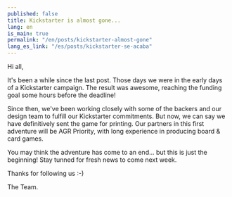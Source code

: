 ```yaml
---
published: false
title: Kickstarter is almost gone...
lang: en
is_main: true
permalink: "/en/posts/kickstarter-almost-gone"
lang_es_link: "/es/posts/kickstarter-se-acaba"
---
```


Hi all,

It's been a while since the last post. Those days we were in the early days of a Kickstarter campaign.  The result was awesome, reaching the funding goal some hours before the deadline!

Since then, we've been working closely with some of the backers and our design team to fulfill our Kickstarter commitments.  But now, we can say we have definitively sent the game for printing. Our partners in this first adventure will be AGR Priority, with long experience in producing board & card games.

You may think the adventure has come to an end... but this is just the beginning! Stay tunned for fresh news to come next week.

Thanks for following us :-)

The Team.